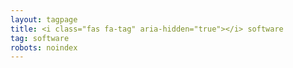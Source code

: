 ```yaml
---
layout: tagpage
title: <i class="fas fa-tag" aria-hidden="true"></i> software
tag: software
robots: noindex
---
```

